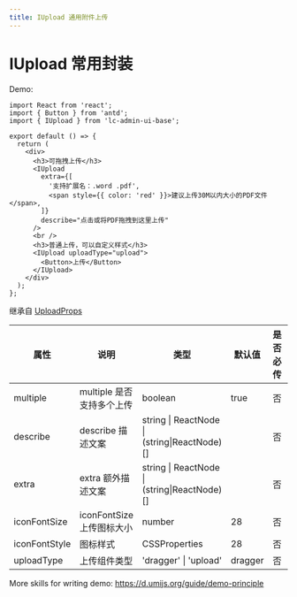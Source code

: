 ```yaml
---
title: IUpload 通用附件上传
---
```


# IUpload 常用封装

Demo:

```tsx
import React from 'react';
import { Button } from 'antd';
import { IUpload } from 'lc-admin-ui-base';

export default () => {
  return (
    <div>
      <h3>可拖拽上传</h3>
      <IUpload
        extra={[
          '支持扩展名：.word .pdf',
          <span style={{ color: 'red' }}>建议上传30M以内大小的PDF文件</span>,
        ]}
        describe="点击或将PDF拖拽到这里上传"
      />
      <br />
      <h3>普通上传，可以自定义样式</h3>
      <IUpload uploadType="upload">
        <Button>上传</Button>
      </IUpload>
    </div>
  );
};
```

<!-- <API src='../../src/IUpload/index.tsx'></API> -->

继承自 [UploadProps](https://ant.design/components/upload-cn/#API)

| 属性          | 说明                      | 类型                                        | 默认值  | 是否必传 | 版本 |
| ------------- | ------------------------- | ------------------------------------------- | ------- | -------- | ---- |
| multiple      | multiple 是否支持多个上传 | boolean                                     | true    | 否       |      |
| describe      | describe 描述文案         | string \| ReactNode \|(string\|ReactNode)[] |         | 否       |      |
| extra         | extra 额外描述文案        | string \| ReactNode \|(string\|ReactNode)[] |         | 否       |      |
| iconFontSize  | iconFontSize 上传图标大小 | number                                      | 28      | 否       |      |
| iconFontStyle | 图标样式                  | CSSProperties                               | 28      | 否       |      |
| uploadType    | 上传组件类型              | 'dragger' \| 'upload'                       | dragger | 否       |      |

More skills for writing demo: https://d.umijs.org/guide/demo-principle
